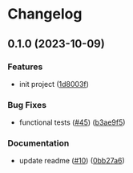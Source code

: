 # Changelog

## 0.1.0 (2023-10-09)


### Features

* init project ([1d8003f](https://github.com/Hir4/simple-app/commit/1d8003f4a41ee54c3812516de653467069c04c26))


### Bug Fixes

* functional tests ([#45](https://github.com/Hir4/simple-app/issues/45)) ([b3ae9f5](https://github.com/Hir4/simple-app/commit/b3ae9f57985e69faa840a5bc9bbcfd72dba8a5f7))


### Documentation

* update readme ([#10](https://github.com/Hir4/simple-app/issues/10)) ([0bb27a6](https://github.com/Hir4/simple-app/commit/0bb27a62b6935c57561efdd39ab915495c4f9f67))
